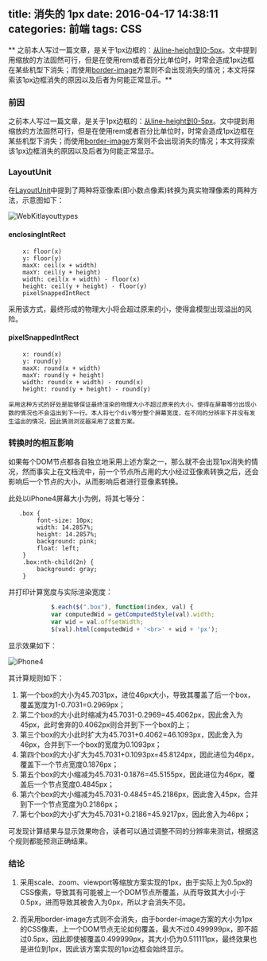 title: 消失的 1px
date: 2016-04-17 14:38:11
categories: 前端
tags: CSS
---

** 之前本人写过一篇文章，是关于1px边框的：[从line-height到0-5px](http://quanru.github.io/2015/09/14/%E4%BB%8Eline-height%E5%88%B00-5px/)。文中提到用缩放的方法固然可行，但是在使用rem或者百分比单位时，时常会造成1px边框在某些机型下消失；而使用[border-image](http://imweb.io/topic/55e3d402771670e207a16bd1)方案则不会出现消失的情况；本文将探索该1px边框消失的原因以及后者为何能正常显示。**

<!-- more -->

### 前因

之前本人写过一篇文章，是关于1px边框的：[从line-height到0-5px](http://quanru.github.io/2015/09/14/%E4%BB%8Eline-height%E5%88%B00-5px/)。文中提到用缩放的方法固然可行，但是在使用rem或者百分比单位时，时常会造成1px边框在某些机型下消失；而使用[border-image](http://imweb.io/topic/55e3d402771670e207a16bd1)方案则不会出现消失的情况；本文将探索该1px边框消失的原因以及后者为何能正常显示。

### LayoutUnit

在[LayoutUnit](http://trac.webkit.org/wiki/LayoutUnit)中提到了两种将亚像素(即小数点像素)转换为真实物理像素的两种方法，示意图如下：

![WebKitlayouttypes](/images/WebKitlayouttypes.png)

#### enclosingIntRect

        x: floor(x)
        y: floor(y)
        maxX: ceil(x + width)
        maxY: ceil(y + height)
        width: ceil(x + width) - floor(x)
        height: ceil(y + height) - floor(y)
        pixelSnappedIntRect

采用该方式，最终形成的物理大小将会超过原来的小，使得盒模型出现溢出的风险。

#### pixelSnappedIntRect

        x: round(x)
        y: round(y)
        maxX: round(x + width)
        maxY: round(y + height)
        width: round(x + width) - round(x)
        height: round(y + height) - round(y)

    采用这种方式的好处是能够保证最终渲染的物理大小不超过原来的大小，使得在屏幕等分出现小数的情况也不会溢出到下一行。本人将七个div等分整个屏幕宽度，在不同的分辨率下并没有发生溢出的情况，因此猜测浏览器采用了这套方案。

### 转换时的相互影响

如果每个DOM节点都各自独立地采用上述方案之一，那么就不会出现1px消失的情况，然而事实上在文档流中，前一个节点所占用的大小经过亚像素转换之后，还会影响后一个节点的大小，从而影响后者进行亚像素转换。

此处以iPhone4屏幕大小为例，将其七等分：

       .box {
            font-size: 10px;
            width: 14.2857%;
            height: 14.2857%;
            background: pink;
            float: left;
        }
        .box:nth-child(2n) {
            background: gray;
        }


并打印计算宽度与实际渲染宽度：

```javascript
            $.each($(".box"), function(index, val) {
            var computedWid = getComputedStyle(val).width;
            var wid = val.offsetWidth;
            $(val).html(computedWid + '<br>' + wid + 'px');
```

显示效果如下：

![iPhone4](/images/ip4.png)

其计算规则如下：

1. 第一个box的大小为45.7031px，进位46px大小，导致其覆盖了后一个box，覆盖宽度为1-0.7031=0.2969px；
2. 第二个box的大小此时缩减为45.7031-0.2969=45.4062px，因此舍入为45px，此时舍弃的0.4062px则合并到下一个box的上；
3. 第三个box的大小此时扩大为45.7031+0.4062=46.1093px，因此舍入为46px，合并到下一个box的宽度为0.1093px；
4. 第四个box的大小扩大为45.7031+0.1093px=45.8124px，因此进位为46px，覆盖下一个节点宽度0.1876px；
5. 第五个box的大小缩减为45.7031-0.1876=45.5155px，因此进位为46px，覆盖后一个节点宽度0.4845px；
6. 第六个box的大小缩减为45.7031-0.4845=45.2186px，因此舍入45px，合并到下一个节点宽度为0.2186px；
7. 第七个box的大小扩大为45.7031+0.2186=45.9217px，因此舍入为46px；

可发现计算结果与显示效果吻合，读者可以通过调整不同的分辨率来测试，根据这个规则都能预测正确结果。

### 结论

1. 采用scale、zoom、viewport等缩放方案实现的1px，由于实际上为0.5px的CSS像素，导致其有可能被上一个DOM节点所覆盖，从而导致其大小小于0.5px，进而导致其被舍入为0px，所以才会消失不见。

2. 而采用border-image方式则不会消失，由于border-image方案的大小为1px的CSS像素，上一个DOM节点无论如何覆盖，最大不过0.499999px，即不超过0.5px，因此即使被覆盖0.499999px，其大小仍为0.511111px，最终效果也是进位到1px，因此该方案实现的1px边框会始终显示。